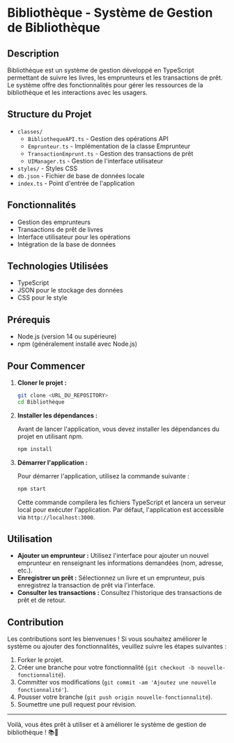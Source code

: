 # Bibliothèque - Système de Gestion de Bibliothèque

## Description
Bibliothèque est un système de gestion développé en TypeScript permettant de suivre les livres, les emprunteurs et les transactions de prêt. Le système offre des fonctionnalités pour gérer les ressources de la bibliothèque et les interactions avec les usagers.

## Structure du Projet
- `classes/`
  - `BibliothequeAPI.ts` - Gestion des opérations API
  - `Emprunteur.ts` - Implémentation de la classe Emprunteur
  - `TransactionEmprunt.ts` - Gestion des transactions de prêt
  - `UIManager.ts` - Gestion de l'interface utilisateur
- `styles/` - Styles CSS
- `db.json` - Fichier de base de données locale
- `index.ts` - Point d'entrée de l'application

## Fonctionnalités
- Gestion des emprunteurs
- Transactions de prêt de livres
- Interface utilisateur pour les opérations
- Intégration de la base de données

## Technologies Utilisées
- TypeScript
- JSON pour le stockage des données
- CSS pour le style

## Prérequis
- Node.js (version 14 ou supérieure)
- npm (généralement installé avec Node.js)

## Pour Commencer

1. **Cloner le projet :**

   ```bash
   git clone <URL_DU_REPOSITORY>
   cd Bibliothèque
   ```

2. **Installer les dépendances :**

   Avant de lancer l'application, vous devez installer les dépendances du projet en utilisant npm.

   ```bash
   npm install
   ```

3. **Démarrer l'application :**

   Pour démarrer l'application, utilisez la commande suivante :

   ```bash
   npm start
   ```

   Cette commande compilera les fichiers TypeScript et lancera un serveur local pour exécuter l'application. Par défaut, l'application est accessible via `http://localhost:3000`.

## Utilisation

- **Ajouter un emprunteur :** Utilisez l'interface pour ajouter un nouvel emprunteur en renseignant les informations demandées (nom, adresse, etc.).
- **Enregistrer un prêt :** Sélectionnez un livre et un emprunteur, puis enregistrez la transaction de prêt via l'interface.
- **Consulter les transactions :** Consultez l'historique des transactions de prêt et de retour.

## Contribution

Les contributions sont les bienvenues ! Si vous souhaitez améliorer le système ou ajouter des fonctionnalités, veuillez suivre les étapes suivantes :
1. Forker le projet.
2. Créer une branche pour votre fonctionnalité (`git checkout -b nouvelle-fonctionnalité`).
3. Committer vos modifications (`git commit -am 'Ajoutez une nouvelle fonctionnalité'`).
4. Pousser votre branche (`git push origin nouvelle-fonctionnalité`).
5. Soumettre une pull request pour révision.

---

Voilà, vous êtes prêt à utiliser et à améliorer le système de gestion de bibliothèque ! 📚🚀
